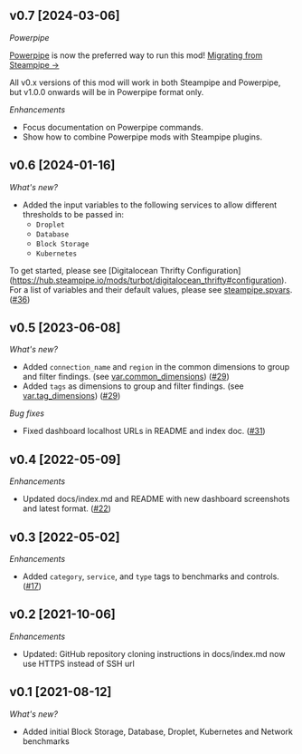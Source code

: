 ## v0.7 [2024-03-06]

_Powerpipe_

[Powerpipe](https://powerpipe.io) is now the preferred way to run this mod!  [Migrating from Steampipe →](https://powerpipe.io/blog/migrating-from-steampipe)

All v0.x versions of this mod will work in both Steampipe and Powerpipe, but v1.0.0 onwards will be in Powerpipe format only.

_Enhancements_

- Focus documentation on Powerpipe commands.
- Show how to combine Powerpipe mods with Steampipe plugins.

## v0.6 [2024-01-16]

_What's new?_

- Added the input variables to the following services to allow different thresholds to be passed in:
  - `Droplet`
  - `Database`
  - `Block Storage`
  - `Kubernetes`

To get started, please see [Digitalocean Thrifty Configuration] (https://hub.steampipe.io/mods/turbot/digitalocean_thrifty#configuration). For a list of variables and their default values, please see [steampipe.spvars](https://github.com/turbot/steampipe-mod-digitalocean-thrifty/blob/main/steampipe.spvars). ([#36](https://github.com/turbot/steampipe-mod-digitalocean-thrifty/pull/36))

## v0.5 [2023-06-08]

_What's new?_

- Added `connection_name` and `region` in the common dimensions to group and filter findings. (see [var.common_dimensions](https://hub.steampipe.io/mods/turbot/digitalocean_thrifty/variables)) ([#29](https://github.com/turbot/steampipe-mod-digitalocean-thrifty/pull/29))
- Added `tags` as dimensions to group and filter findings. (see [var.tag_dimensions](https://hub.steampipe.io/mods/turbot/digitalocean_thrifty/variables)) ([#29](https://github.com/turbot/steampipe-mod-digitalocean-thrifty/pull/29))

_Bug fixes_

- Fixed dashboard localhost URLs in README and index doc. ([#31](https://github.com/turbot/steampipe-mod-digitalocean-thrifty/pull/31))

## v0.4 [2022-05-09]

_Enhancements_

- Updated docs/index.md and README with new dashboard screenshots and latest format. ([#22](https://github.com/turbot/steampipe-mod-digitalocean-thrifty/pull/22))

## v0.3 [2022-05-02]

_Enhancements_

- Added `category`, `service`, and `type` tags to benchmarks and controls. ([#17](https://github.com/turbot/steampipe-mod-digitalocean-thrifty/pull/17))

## v0.2 [2021-10-06]

_Enhancements_

- Updated: GitHub repository cloning instructions in docs/index.md now use HTTPS instead of SSH url

## v0.1 [2021-08-12]

_What's new?_

- Added initial Block Storage, Database, Droplet, Kubernetes and Network benchmarks
